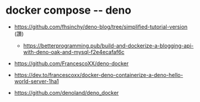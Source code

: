 # docker compose -- deno

* https://github.com/fhsinchy/deno-blog/tree/simplified-tutorial-version (讚)
    * https://betterprogramming.pub/build-and-dockerize-a-blogging-api-with-deno-oak-and-mysql-f2e4ecafaf6c

* https://github.com/FrancescoXX/deno-docker
* https://dev.to/francescoxx/docker-deno-containerize-a-deno-hello-world-server-1ha1
* https://github.com/denoland/deno_docker